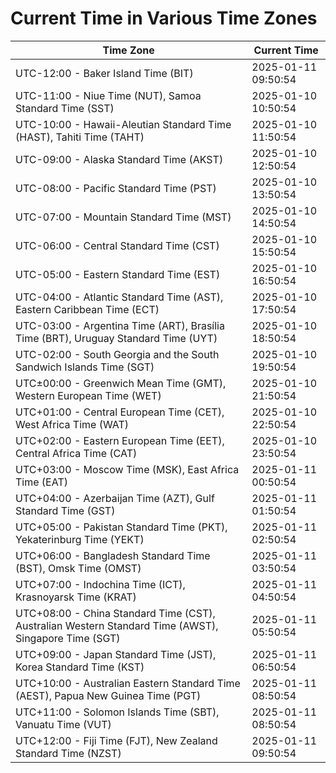# Current Time in Various Time Zones

| Time Zone | Current Time |
|-----------|--------------|
| UTC-12:00 - Baker Island Time (BIT) | 2025-01-11 09:50:54 |
| UTC-11:00 - Niue Time (NUT), Samoa Standard Time (SST) | 2025-01-10 10:50:54 |
| UTC-10:00 - Hawaii-Aleutian Standard Time (HAST), Tahiti Time (TAHT) | 2025-01-10 11:50:54 |
| UTC-09:00 - Alaska Standard Time (AKST) | 2025-01-10 12:50:54 |
| UTC-08:00 - Pacific Standard Time (PST) | 2025-01-10 13:50:54 |
| UTC-07:00 - Mountain Standard Time (MST) | 2025-01-10 14:50:54 |
| UTC-06:00 - Central Standard Time (CST) | 2025-01-10 15:50:54 |
| UTC-05:00 - Eastern Standard Time (EST) | 2025-01-10 16:50:54 |
| UTC-04:00 - Atlantic Standard Time (AST), Eastern Caribbean Time (ECT) | 2025-01-10 17:50:54 |
| UTC-03:00 - Argentina Time (ART), Brasília Time (BRT), Uruguay Standard Time (UYT) | 2025-01-10 18:50:54 |
| UTC-02:00 - South Georgia and the South Sandwich Islands Time (SGT) | 2025-01-10 19:50:54 |
| UTC±00:00 - Greenwich Mean Time (GMT), Western European Time (WET) | 2025-01-10 21:50:54 |
| UTC+01:00 - Central European Time (CET), West Africa Time (WAT) | 2025-01-10 22:50:54 |
| UTC+02:00 - Eastern European Time (EET), Central Africa Time (CAT) | 2025-01-10 23:50:54 |
| UTC+03:00 - Moscow Time (MSK), East Africa Time (EAT) | 2025-01-11 00:50:54 |
| UTC+04:00 - Azerbaijan Time (AZT), Gulf Standard Time (GST) | 2025-01-11 01:50:54 |
| UTC+05:00 - Pakistan Standard Time (PKT), Yekaterinburg Time (YEKT) | 2025-01-11 02:50:54 |
| UTC+06:00 - Bangladesh Standard Time (BST), Omsk Time (OMST) | 2025-01-11 03:50:54 |
| UTC+07:00 - Indochina Time (ICT), Krasnoyarsk Time (KRAT) | 2025-01-11 04:50:54 |
| UTC+08:00 - China Standard Time (CST), Australian Western Standard Time (AWST), Singapore Time (SGT) | 2025-01-11 05:50:54 |
| UTC+09:00 - Japan Standard Time (JST), Korea Standard Time (KST) | 2025-01-11 06:50:54 |
| UTC+10:00 - Australian Eastern Standard Time (AEST), Papua New Guinea Time (PGT) | 2025-01-11 08:50:54 |
| UTC+11:00 - Solomon Islands Time (SBT), Vanuatu Time (VUT) | 2025-01-11 08:50:54 |
| UTC+12:00 - Fiji Time (FJT), New Zealand Standard Time (NZST) | 2025-01-11 09:50:54 |

